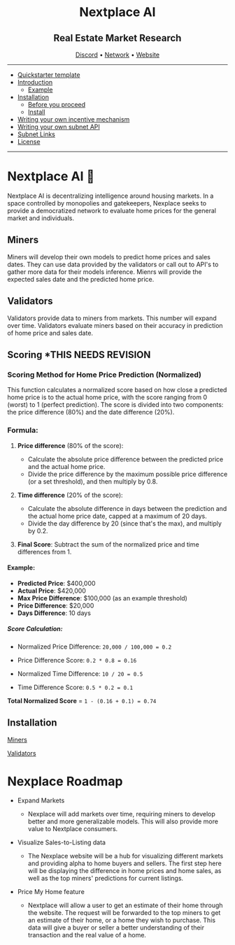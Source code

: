 <div align="center">

# **Nextplace AI** <!-- omit in toc -->

## Real Estate Market Research <!-- omit in toc -->

[Discord](https://discord.gg/bittensor) • [Network](https://taostats.io/) • [Website](https://nextplace.ai/)
</div>

---
- [Quickstarter template](#quickstarter-template)
- [Introduction](#introduction)
  - [Example](#example)
- [Installation](#installation)
  - [Before you proceed](#before-you-proceed)
  - [Install](#install)
- [Writing your own incentive mechanism](#writing-your-own-incentive-mechanism)
- [Writing your own subnet API](#writing-your-own-subnet-api)
- [Subnet Links](#subnet-links)
- [License](#license)

---
# Nextplace AI 🏡

Nextplace AI is decentralizing intelligence around housing markets. In a space controlled by monopolies and gatekeepers, Nexplace seeks to provide a democratized network to evaluate home prices for the general market and individuals.

## Miners

Miners will develop their own models to predict home prices and sales dates. They can use data provided by the validators or call out to API's to gather more data for their models inference. Mienrs will provide the expected sales date and the predicted home price.

## Validators

Validators provide data to miners from <INSERT NUMBER OF MARKETS> markets. This number will expand over time. Validators evaluate miners based on their accuracy in prediction of home price and sales date.

## Scoring *THIS NEEDS REVISION

### Scoring Method for Home Price Prediction (Normalized)

This function calculates a normalized score based on how close a predicted home price is to the actual home price, with the score ranging from 0 (worst) to 1 (perfect prediction). The score is divided into two components: the price difference (80%) and the date difference (20%).

### Formula:
1. **Price difference** (80% of the score): 
   - Calculate the absolute price difference between the predicted price and the actual home price.
   - Divide the price difference by the maximum possible price difference (or a set threshold), and then multiply by 0.8.

2. **Time difference** (20% of the score):
   - Calculate the absolute difference in days between the prediction and the actual home price date, capped at a maximum of 20 days.
   - Divide the day difference by 20 (since that's the max), and multiply by 0.2.

3. **Final Score**: Subtract the sum of the normalized price and time differences from 1.

#### Example:
- **Predicted Price**: \$400,000
- **Actual Price**: \$420,000
- **Max Price Difference**: \$100,000 (as an example threshold)
- **Price Difference**: \$20,000
- **Days Difference**: 10 days

##### Score Calculation:
- Normalized Price Difference: `20,000 / 100,000 = 0.2`
- Price Difference Score: `0.2 * 0.8 = 0.16`
  
- Normalized Time Difference: `10 / 20 = 0.5`
- Time Difference Score: `0.5 * 0.2 = 0.1`

**Total Normalized Score** = `1 - (0.16 + 0.1) = 0.74`

## Installation 

[Miners](nextplace/miner/README.md)

[Validators](nextplace/validator/README.md)

# Nexplace Roadmap

- Expand Markets
  - Nexplace will add markets over time, requiring miners to develop better and more generalizable models. This will also provide more value to Nextplace consumers.

- Visualize Sales-to-Listing data
  - The Nexplace website will be a hub for visualizing different markets and providing alpha to home buyers and sellers. The first step here will be displaying the difference in home prices and home sales, as well as the top miners' predictions for current listings.

- Price My Home feature
  - Nextplace will allow a user to get an estimate of their home through the website. The request will be forwarded to the top miners to get an estimate of their home, or a home they wish to purchase. This data will give a buyer or seller a better understanding of their transaction and the real value of a home.